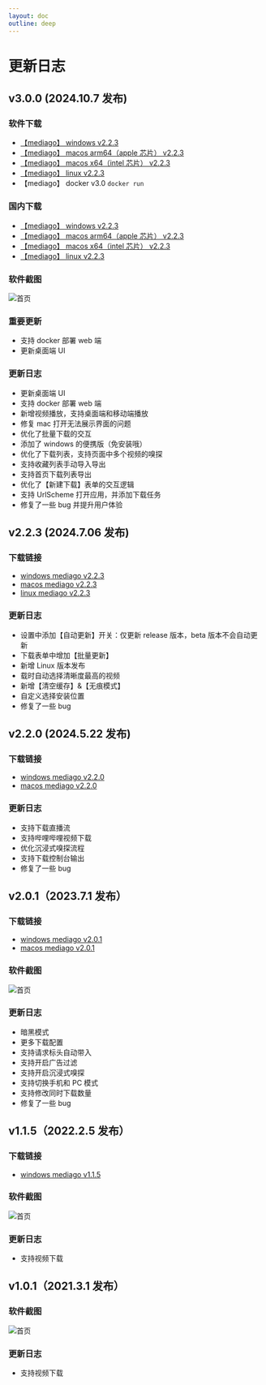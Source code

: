 ```yaml
---
layout: doc
outline: deep
---
```

# 更新日志

## v3.0.0 (2024.10.7 发布)

### 软件下载

- [【mediago】 windows v2.2.3](https://github.com/caorushizi/mediago/releases/download/v2.2.3/mediago-setup-x64-2.2.3.exe)
- [【mediago】 macos arm64（apple 芯片） v2.2.3](https://github.com/caorushizi/mediago/releases/download/v2.2.3/mediago-setup-x64-2.2.3.dmg)
- [【mediago】 macos x64（intel 芯片） v2.2.3](https://github.com/caorushizi/mediago/releases/download/v2.2.3/mediago-setup-x64-2.2.3.dmg)
- [【mediago】 linux v2.2.3](https://github.com/caorushizi/mediago/releases/download/v2.2.3/mediago-setup-arm64-2.2.3.dmg)
- 【mediago】 docker v3.0 `docker run`

### 国内下载

- [【mediago】 windows v2.2.3](https://github.com/caorushizi/mediago/releases/download/v2.2.3/mediago-setup-x64-2.2.3.exe)
- [【mediago】 macos arm64（apple 芯片） v2.2.3](https://github.com/caorushizi/mediago/releases/download/v2.2.3/mediago-setup-x64-2.2.3.dmg)
- [【mediago】 macos x64（intel 芯片） v2.2.3](https://github.com/caorushizi/mediago/releases/download/v2.2.3/mediago-setup-x64-2.2.3.dmg)
- [【mediago】 linux v2.2.3](https://github.com/caorushizi/mediago/releases/download/v2.2.3/mediago-setup-arm64-2.2.3.dmg)

### 软件截图

![首页](./images/changelog4.png)

### 重要更新

- 支持 docker 部署 web 端
- 更新桌面端 UI

### 更新日志

- 更新桌面端 UI
- 支持 docker 部署 web 端
- 新增视频播放，支持桌面端和移动端播放
- 修复 mac 打开无法展示界面的问题
- 优化了批量下载的交互
- 添加了 windows 的便携版（免安装哦）
- 优化了下载列表，支持页面中多个视频的嗅探
- 支持收藏列表手动导入导出
- 支持首页下载列表导出
- 优化了【新建下载】表单的交互逻辑
- 支持 UrlScheme 打开应用，并添加下载任务
- 修复了一些 bug 并提升用户体验

## v2.2.3 (2024.7.06 发布)

### 下载链接

- [windows mediago v2.2.3](https://github.com/caorushizi/mediago/releases/download/v2.2.3/mediago-setup-x64-2.2.3.exe)
- [macos mediago v2.2.3](https://github.com/caorushizi/mediago/releases/download/v2.2.3/mediago-setup-x64-2.2.3.dmg)
- [linux mediago v2.2.3](https://github.com/caorushizi/mediago/releases/download/v2.2.3/mediago-setup-arm64-2.2.3.dmg)

### 更新日志

- 设置中添加【自动更新】开关：仅更新 release 版本，beta 版本不会自动更新
- 下载表单中增加【批量更新】
- 新增 Linux 版本发布
- 载时自动选择清晰度最高的视频
- 新增【清空缓存】&【无痕模式】
- 自定义选择安装位置
- 修复了一些 bug

## v2.2.0 (2024.5.22 发布)

### 下载链接

- [windows mediago v2.2.0](https://github.com/caorushizi/mediago/releases/download/v2.2.0/mediago-setup-2.2.0.exe)
- [macos mediago v2.2.0](https://github.com/caorushizi/mediago/releases/download/v2.2.0/mediago-setup-2.2.0.dmg)

### 更新日志

- 支持下载直播流
- 支持哔哩哔哩视频下载
- 优化沉浸式嗅探流程
- 支持下载控制台输出
- 修复了一些 bug

## v2.0.1（2023.7.1 发布）

### 下载链接

- [windows mediago v2.0.1](https://github.com/caorushizi/mediago/releases/download/v2.0.1/media-downloader-setup-2.0.1.exe)
- [macos mediago v2.0.1](https://github.com/caorushizi/mediago/releases/download/v2.0.1/media-downloader-setup-2.0.1.dmg)

### 软件截图

![首页](./images/changelog3.png)

### 更新日志

- 暗黑模式
- 更多下载配置
- 支持请求标头自动带入
- 支持开启广告过滤
- 支持开启沉浸式嗅探
- 支持切换手机和 PC 模式
- 支持修改同时下载数量
- 修复了一些 bug

## v1.1.5（2022.2.5 发布）

### 下载链接

- [windows mediago v1.1.5](https://github.com/caorushizi/mediago/releases/download/1.1.5/media-downloader-setup-1.1.4.exe)

### 软件截图

![首页](./images/changelog2.webp)

### 更新日志

- 支持视频下载

## v1.0.1（2021.3.1 发布）

### 软件截图

![首页](./images/changelog1.webp)

### 更新日志

- 支持视频下载
